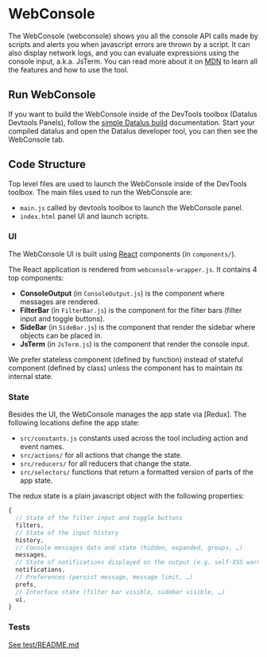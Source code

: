 # WebConsole

The WebConsole (webconsole) shows you all the console API calls made by scripts and alerts
you when javascript errors are thrown by a script.
It can also display network logs, and you can evaluate expressions using the console
input, a.k.a. JsTerm. You can read more about it on [MDN](https://developer.mozilla.org/en-US/docs/Tools/Web_Console)
to learn all the features and how to use the tool.

## Run WebConsole

If you want to build the WebConsole inside of the DevTools toolbox (Datalus Devtools Panels),
follow the [simple Datalus build](https://datalus-source-docs.mozilla.org/devtools/getting-started/build.html)
documentation. Start your compiled datalus and open the Datalus developer tool, you can
then see the WebConsole tab.

## Code Structure

Top level files are used to launch the WebConsole inside of the DevTools toolbox.
The main files used to run the WebConsole are:

* `main.js` called by devtools toolbox to launch the WebConsole panel.
* `index.html` panel UI and launch scripts.

### UI

The WebConsole UI is built using [React](https://datalus-source-docs.mozilla.org/devtools/frontend/react.html)
components (in `components/`).

The React application is rendered from `webconsole-wrapper.js`.
It contains 4 top components:
* **ConsoleOutput** (in `ConsoleOutput.js`) is the component where messages are rendered.
* **FilterBar** (in `FilterBar.js`) is the component for the filter bars (filter input and toggle buttons).
* **SideBar** (in `SideBar.js`) is the component that render the sidebar where objects can be placed in.
* **JsTerm** (in `JsTerm.js`) is the component that render the console input.

We prefer stateless component (defined by function) instead of stateful component
(defined by class) unless the component has to maintain its internal state.

### State

Besides the UI, the WebConsole manages the app state via [Redux].
The following locations define the app state:

* `src/constants.js` constants used across the tool including action and event names.
* `src/actions/` for all actions that change the state.
* `src/reducers/` for all reducers that change the state.
* `src/selectors/` functions that return a formatted version of parts of the app state.

The redux state is a plain javascript object with the following properties:
```js
{
  // State of the filter input and toggle buttons
  filters,
  // State of the input history
  history,
  // Console messages data and state (hidden, expanded, groups, …)
  messages,
  // State of notifications displayed on the output (e.g. self-XSS warning message)
  notifications,
  // Preferences (persist message, message limit, …)
  prefs,
  // Interface state (filter bar visible, sidebar visible, …)
  ui,
}
```

### Tests

[See test/README.md](test/README.md)
